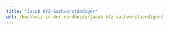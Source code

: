 ```yaml
---
title: "Jacob KFZ-Sachverständiger"
url: /buchholz-in-der-nordheide/jacob-kfz-sachverstaendiger/
---
```

